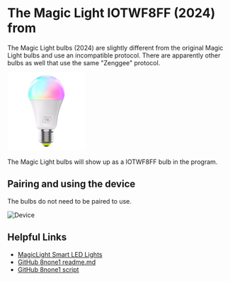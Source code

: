 ﻿# The Magic Light IOTWF8FF (2024) from 

The Magic Light bulbs (2024) are slightly different from the original Magic Light bulbs and use an incompatible protocol. There are apparently other bulbs as well that use the same "Zenggee" protocol.

![Device](../DevicePictures/Zengge_LedLight-175.png)

The Magic Light bulbs will show up as a IOTWF8FF bulb in the program.

## Pairing and using the device

The bulbs do not need to be paired to use. 

![Device](../ScreenShots/Device_Zengge_LedLight.png)

## Helpful Links

* [MagicLight Smart LED Lights](https://www.magiclightbulbs.com/product-page/60-watt-wifi-multi-color-bulb)
* [GitHub 8none1 readme.md](https://github.com/8none1/zengge_lednetwf/blob/main/readme.md)
* [GitHub 8none1 script](https://github.com/8none1/zengge_lednetwf/blob/main/ledwf_controller.py)

